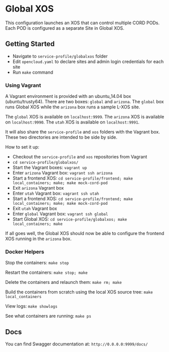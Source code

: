 # Global XOS

This configuration launches an XOS that can control multiple CORD PODs.
Each POD is configured as a separate Site in Global XOS.

## Getting Started

- Navigate to `service-profile/globalxos` folder
- Edit `opencloud.yaml` to declare sites and admin login credentials for each site
- Run `make` command

### Using Vagrant

A Vagrant environment is provided with an ubuntu_14.04 box (ubuntu/trusty64).
There are two boxes: `global` and `arizona`.  The `global` box runs Global XOS
while the `arizona` box runs a sample L-XOS site.

The `global` XOS is available on `localhost:9999`.
The `arizona` XOS is available on `localhost:9990`.
The `utah` XOS is available on `localhost:9991`.

It will also share the `service-profile` and `xos` folders with the Vagrant box.
These two directories are intended to be side by side.

How to set it up:
- Checkout the `service-profile` and `xos` repositories from Vagrant
- `cd service-profile/globalxos/`
- Start the Vagrant boxes: `vagrant up`
- Enter `arizona` Vagrant box: `vagrant ssh arizona`
- Start a frontend XOS: `cd service-profile/frontend; make local_containers; make; make mock-cord-pod`
- Exit `arizona` Vagrant box
- Enter `utah` Vagrant box: `vagrant ssh utah`
- Start a frontend XOS: `cd service-profile/frontend; make local_containers; make; make mock-cord-pod`
- Exit `utah` Vagrant box
- Enter `global` Vagrant box: `vagrant ssh global`
- Start Global XOS: `cd service-profile/globalxos; make local_containers; make`

If all goes well, the Global XOS should now be able to configure the frontend
XOS running in the `arizona` box.

### Docker Helpers

Stop the containers: `make stop`

Restart the containers: `make stop; make`

Delete the containers and relaunch them: `make rm; make`

Build the containers from scratch using the local XOS source tree: `make local_containers`

View logs: `make showlogs`

See what containers are running: `make ps`

## Docs

You can find Swagger documentation at: `http://0.0.0.0:9999/docs/`
